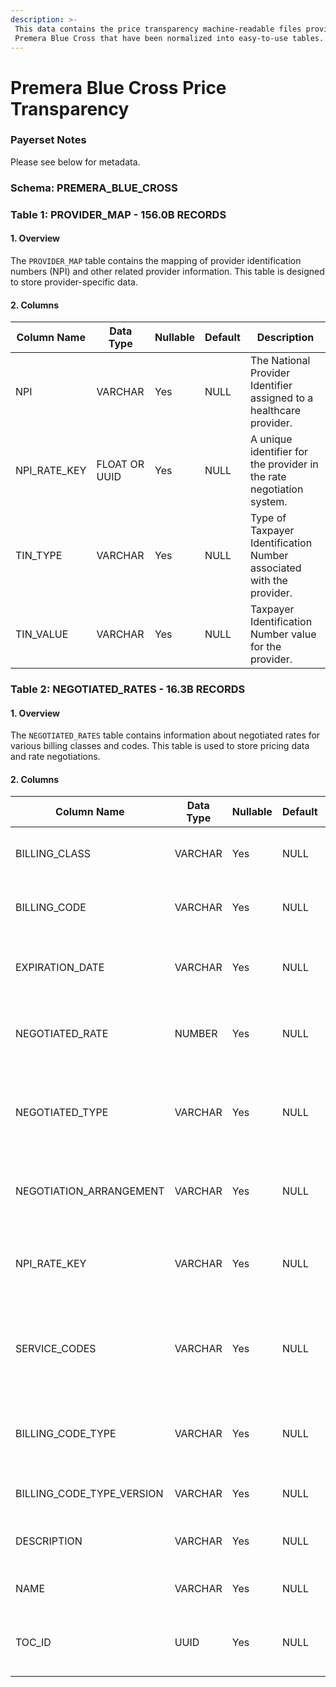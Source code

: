 ```yaml
---
description: >-
 This data contains the price transparency machine-readable files provided by
 Premera Blue Cross that have been normalized into easy-to-use tables.
---
```


# Premera Blue Cross Price Transparency

### Payerset Notes

Please see below for metadata.

### Schema: PREMERA_BLUE_CROSS

### Table 1: PROVIDER\_MAP - 156.0B RECORDS

#### 1. Overview

The `PROVIDER_MAP` table contains the mapping of provider identification numbers (NPI) and other related provider information. This table is designed to store provider-specific data.

#### 2. Columns

| Column Name    | Data Type     | Nullable | Default | Description                                                          |
|----------------|---------------| -------- | ------- |----------------------------------------------------------------------|
| NPI            | VARCHAR       | Yes   | NULL  | The National Provider Identifier assigned to a healthcare provider.  |
| NPI\_RATE\_KEY | FLOAT OR UUID | Yes   | NULL  | A unique identifier for the provider in the rate negotiation system. |
| TIN\_TYPE      | VARCHAR       | Yes   | NULL  | Type of Taxpayer Identification Number associated with the provider. |
| TIN\_VALUE     | VARCHAR       | Yes   | NULL  | Taxpayer Identification Number value for the provider.               |

### Table 2: NEGOTIATED\_RATES - 16.3B RECORDS

#### 1. Overview

The `NEGOTIATED_RATES` table contains information about negotiated rates for various billing classes and codes. This table is used to store pricing data and rate negotiations.

#### 2. Columns

| Column Name                  | Data Type | Nullable | Default | Description                                                          |
|------------------------------|-----------| -------- | ------- |----------------------------------------------------------------------|
| BILLING\_CLASS               | VARCHAR   | Yes   | NULL  | The class or category of the billing code.                           |
| BILLING\_CODE                | VARCHAR   | Yes   | NULL  | A unique identifier for the specific billing code.                   |
| EXPIRATION\_DATE             | VARCHAR   | Yes   | NULL  | The expiration date of the negotiated rate.                          |
| NEGOTIATED\_RATE             | NUMBER    | Yes   | NULL  | The negotiated rate for the specified billing code.                  |
| NEGOTIATED\_TYPE             | VARCHAR   | Yes   | NULL  | The type of the negotiated rate (e.g., fixed, percentage, etc.).     |
| NEGOTIATION\_ARRANGEMENT     | VARCHAR   | Yes   | NULL  | The arrangement for the negotiated rate.                             |
| NPI\_RATE\_KEY               | VARCHAR   | Yes   | NULL  | A unique identifier for the provider in the rate negotiation system. |
| SERVICE\_CODES               | VARCHAR   | Yes   | NULL    | The associated service codes for the negotiated rate.                |
| BILLING\_CODE\_TYPE          | VARCHAR   | Yes   | NULL  | The type or standard of the billing code (e.g., ICD-10, CPT, etc.).  |
| BILLING\_CODE\_TYPE\_VERSION | VARCHAR   | Yes   | NULL  | The version of the billing code type.                                |
| DESCRIPTION                  | VARCHAR   | Yes   | NULL  | A description of the billing code.                                   |
| NAME                         | VARCHAR   | Yes   | NULL  | The name or title of the billing code.                               |
| TOC\_ID                      | UUID      | Yes      | NULL    | Links to the Reporting Plan ID in the table of contents.             |
